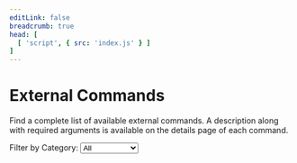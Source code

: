 ```yaml
---
editLink: false
breadcrumb: true
head: [
  [ 'script', { src: 'index.js' } ]
]
---
```


<script setup>
import { data as commands } from './commands.data.mts'
</script>

<h1>External Commands</h1>

<p>
  Find a complete list of available external commands. A description along with
  required arguments is available on the details page of each command.
</p>

Filter by Category:
<select onchange="_update_cmd_filter(this.value)">
    <option value="">All</option>
    <option value="host">Host</option>
    <option value="hostgroup">Hostgroup</option>
    <option value="service">Service</option>
    <option value="servicegroup">Servicegroup</option>
    <option value="contact">Contact</option>
    <option value="contactgroup">Contactgroup</option>
    <option value="comment">Comments</option>
    <option value="downtime">Downtimes</option>
    <option value="notification">Notifications</option>
    <option value="process">Core process</option>
</select>

<template v-for="command in commands">
  <div :class="'js-command '+command.classes.join(' ')">
    <h3 :id="command.name" style="font-size: smaller; margin: 2px;">
      <a :href="command.name.toLowerCase() + '.html'">{{ command.name }}</a>
    </h3>
  </div>
</template>
